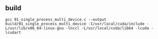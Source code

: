 ## build

    gcc 01_single_process_multi_device.c --output build/01_single_process_multi_device -I/usr/local/cuda/include -L/usr/lib/x86_64-linux-gnu -lnccl -L/usr/local/cuda/lib64 -lcuda -lcudart

